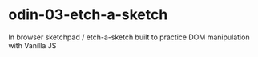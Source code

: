 # odin-03-etch-a-sketch
In browser sketchpad / etch-a-sketch built to practice DOM manipulation with Vanilla JS
